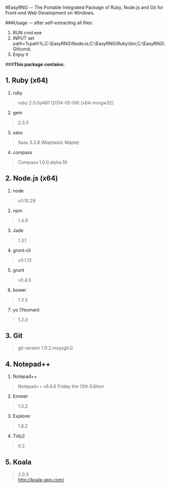 #EasyRNG -- The Portable Integrated Package of Ruby, Node.js and Git for Front-end Web Development on Windows.  


###Usage -- after self-extracting all files:
1. RUN cmd.exe
2. INPUT set path=%path%;C:\EasyRNG\NodeJs;C:\EasyRNG\Ruby\bin;C:\EasyRNG\Git\cmd; 
3. Enjoy it  


###**This package contains:**  

## 1. Ruby (x64)
1. ruby
> ruby 2.0.0p481 (2014-05-08) [x64-mingw32]     

2. gem
> 2.3.0

3. sass
> Sass 3.3.8 (Maptastic Maple)

4. compass
> Compass 1.0.0.alpha.19




## 2. Node.js (x64)
1. node
> v0.10.29

2. npm
> 1.4.9

3. Jade  
> 1.3.1

4. grunt-cli
> v0.1.13  

5. grunt
> v0.4.5

6. bower
> 1.3.5

7. yo (Yeoman)
> 1.2.0

## 3. Git
> git version 1.9.2.msysgit.0

## 4. Notepad++ 

1. Notepad++ 
> Notepad++ v6.6.6 Friday the 13th Edition

2. Emmet 
> 1.0.2

3. Explorer 
> 1.8.2

4. Tidy2 
> 0.2

## 5. Koala
> 2.0.3  
> http://koala-app.com/
